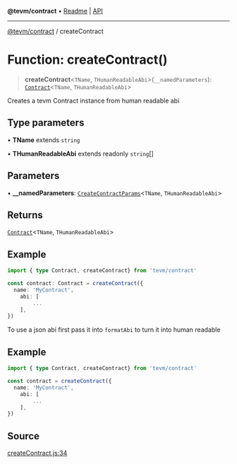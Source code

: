 **@tevm/contract** • [Readme](../README.md) \| [API](../globals.md)

***

[@tevm/contract](../README.md) / createContract

# Function: createContract()

> **createContract**\<`TName`, `THumanReadableAbi`\>(`__namedParameters`): [`Contract`](../type-aliases/Contract.md)\<`TName`, `THumanReadableAbi`\>

Creates a tevm Contract instance from human readable abi

## Type parameters

• **TName** extends `string`

• **THumanReadableAbi** extends readonly `string`[]

## Parameters

• **\_\_namedParameters**: [`CreateContractParams`](../type-aliases/CreateContractParams.md)\<`TName`, `THumanReadableAbi`\>

## Returns

[`Contract`](../type-aliases/Contract.md)\<`TName`, `THumanReadableAbi`\>

## Example

```typescript
import { type Contract, createContract} from 'tevm/contract'

const contract: Contract = createContract({
  name: 'MyContract',
 	abi: [
 		...
 	],
})
```

To use a json abi first pass it into `formatAbi` to turn it into human readable

## Example

```typescript
import { type Contract, createContract} from 'tevm/contract'

const contract = createContract({
  name: 'MyContract',
 	abi: [
 		...
 	],
})
```

## Source

[createContract.js:34](https://github.com/evmts/tevm-monorepo/blob/main/packages/contract/src/createContract.js#L34)

